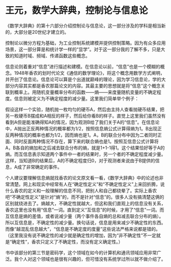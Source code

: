 # 王元，数学大辞典，控制论与信息论

《数学大辞典》的第十六部分介绍控制论与信息论，这一部分涉及的学科是相当新的，大部分是20世纪才建立的。

控制论以微分方程为基础，为工业控制系统建模并提供控制策略。因为有众多应用场景，这一部分算是和统计学一样的“显学”。对于这一部分我的了解不多，只是大致的知道时域、频域、传递函数这些概念。

信息论则着重对“信息”进行描述和建模。在信息论以前，“信息”也是一个模糊的概念。1948年香农的划时代论文《通信的数学理论》，将这个概念用数学方式阐明，并开创了信息论。信息论可以算是个出道就巅峰的理论，因为学习信息论，学的大部分内容其实都是香农那篇论文的内容。其最主要的思想就是将“信息”这个概念关联到概率上。用随机变量概率分布的函数——熵——来度量随机变量的不确定程度。信息则被定义为不确定程度的减少量。这里我们简单举个例子：

假设这样一个实验，随机抛一枚均匀的硬币A，然后由主持人查看抛硬币结果，把另一枚硬币B摆成和A相反的样子，然后给你看B的样子。直觉上这里我们虽然没有看到A但是能准确得知A的情况，因为观测B给了我们关于A的“信息”。在信息论中，A抛出正反两种情况的概率都为1/2，按照信息熵公式计算得熵为1。B出现正反两种情况的概率也都为1/2，因而熵也是1。A，B的联合分布中因为二者同时正面、同时反面两种情况不存在，算下来的联合熵也是1。按照互信息公式计算将A，B各自的熵加和之后减去联合分布的熵，就是1+1-1得1。这个结果恰好等于A的熵。而互信息表示知道两个事件中一者的结果时，另一个者的不确定程度减少量。这样，当知道B的结果后，A的不确定程度归0，对于观测者来说由于B提供的信息，A成了非常确定的事件。

个人建议要理解信息熵就找香农的论文原文看一看，《数学大辞典》中的论述也非常清楚。网上和现实中经常有人在“确定性定义”和“不确定性定义”上来回折腾，说什么香农的定义和一般理解的信息不同，把别人和自己都绕晕了。实际上香农吧“不确定性定义”是针对“熵”的，而不是针对“信息”的。很多人没有搞清楚这俩的区别就绕进去了。熵越大，不确定性就越大，但这和我们直观上的信息没有关系，香农这里也没有用“信息”一词。直到定义“互信息”的时候，才用了“信息”一词。而互信息是熵的差值，或者说减少量（两个事件各自熵的总和减去联合分布的熵）。所以互信息是，不确定性的减少量。换句话说，信息是用来减少不确定性的东西。而像“越混乱信息越大”，“信息是不确定度的度量”这些说法严格来说都是错的。（这里我没有说不确定性的减少就是确定性的增加，因为“非不确定性”不一定就是“确定性”，香农只定义了不确定性，而没有定义确定性。）

书中该部分的第三节是密码学，这个领域在如今的计算机和通讯领域应用非常广泛。我个人对这个领域也是很有兴趣的，但可惜没有系统学过所以就不做介绍了。